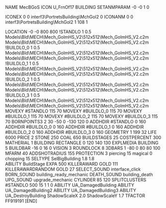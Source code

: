 NAME MecBGoS
ICON U_FrnOf17
BUILDING
SETANMPARAM -0 -0 1 0

ICONEX 0 0 interf3\PortretsBuilding\MchGol2 0
ICONANM 0 0 interf3\PortretsBuilding\MchGol2 1 108 1

LOCATION -0 -0 800 800
!STANDLO      1 0.5 Models\Bld\MECH\Mech_GolmHS_V2\512x512\Mech_GolmHS_V2.c2m Models\Bld\MECH\Mech_GolmHS_V2\512x512\Mech_GolmHS_V2.c2m
!BUILDLO_0    1 0.5 Models\Bld\MECH\Mech_GolmHS_V2\512x512\Mech_GolmHS_V2.c2m Models\Bld\MECH\Mech_GolmHS_V2\512x512\Mech_GolmHS_V2.c2m
!BUILDLO_1    1 0.5 Models\Bld\MECH\Mech_GolmHS_V2\512x512\Mech_GolmHS_V2.c2m Models\Bld\MECH\Mech_GolmHS_V2\512x512\Mech_GolmHS_V2.c2m
!BUILDLO_2    1 0.5 Models\Bld\MECH\Mech_GolmHS_V2\512x512\Mech_GolmHS_V2.c2m Models\Bld\MECH\Mech_GolmHS_V2\512x512\Mech_GolmHS_V2.c2m
!BUILDLO_3    1 0.5 Models\Bld\MECH\Mech_GolmHS_V2\512x512\Mech_GolmHS_V2.c2m Models\Bld\MECH\Mech_GolmHS_V2\512x512\Mech_GolmHS_V2.c2m
MOVEXY #STANDLO   115 70
MOVEXY #BUILDLO_0 115 70 
MOVEXY #BUILDLO_1 115 70
MOVEXY #BUILDLO_2 115 70
MOVEXY #BUILDLO_3 115 70
BORNPOINTS3 2 30 -50 0 -130 120 0
ADDHDIR #STANDLO 0 160
ADDHDIR #BUILDLO_0 0 160
ADDHDIR #BUILDLO_1 0 160
ADDHDIR #BUILDLO_2 0 160
ADDHDIR #BUILDLO_3 0 160
GEOMETRY 1 199 32
LIFE     6000
PRICE 2 STONE 250 COAL 650
BUILDSTAGES 25
COSTPERCENT 300
MATHERIAL 1 BUILDING
RECTANGLE    0 120 140 130
EXPLMEDIA BUILDING 5
BUILDBAR -16 0 16 0
VISION 3
ROUNDLOCK 8
3DBARS 1 -80 0 80 80 100
MFARM 40
ADDSHOTRADIUS 155
PROTECTION 3 piercing 15 magical 0 chopping 15
SELTYPE SelBigBuilding 1.8 1.8	
ABILITY BuildStage
EXPA 500
KILLERAWARD             GOLD 111
KILLERAWARDRANDOM       GOLD 27
SELECT_SOUND interface_click
BORN_SOUND building_ready_mechanic
DEATH_SOUND building_death
UPG_SOUND upgrade_mechanic
CYLINDER 85 120
SPLITCLUSTERS #STANDLO 500 15 1 1 0
ABILITY UA_DamagedBuilding
ABILITY UA_DamagedBuilding2
ABILITY UA_DamagedBuilding3
ABILITY UA_DestroyBuilding
ShadowScaleX 2.0
ShadowScaleY 1.7
TFACTOR FF919191
[END]
